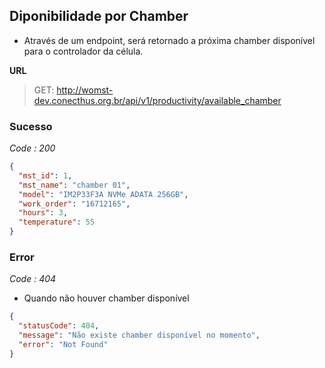 
## Diponibilidade por Chamber
- Através de um endpoint, será retornado a próxima chamber disponível para o controlador da célula.

**URL**
>GET: http://womst-dev.conecthus.org.br/api/v1/productivity/available_chamber

### Sucesso
*Code : 200*
```json
{
  "mst_id": 1,
  "mst_name": "chamber 01",
  "model": "IM2P33F3A NVMe ADATA 256GB",
  "work_order": "16712165",
  "hours": 3,
  "temperature": 55
}
```



### Error
*Code : 404*
* Quando não houver chamber disponível

```json
{
  "statusCode": 404,
  "message": "Não existe chamber disponível no momento",
  "error": "Not Found"
}
```